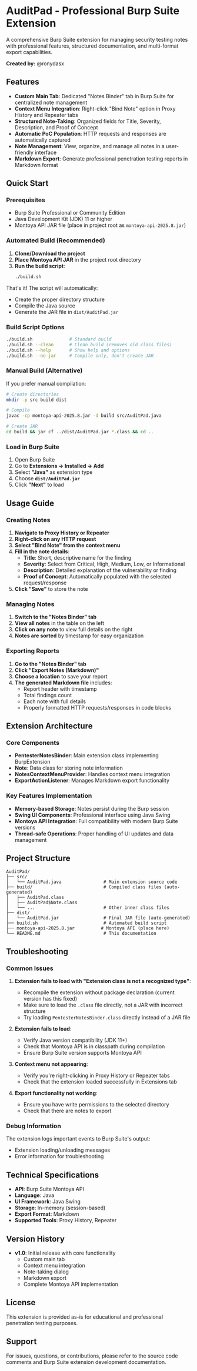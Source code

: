 # AuditPad - Professional Burp Suite Extension

A comprehensive Burp Suite extension for managing security testing notes with professional features, structured documentation, and multi-format export capabilities.

**Created by:** @ronydasx

## Features

- **Custom Main Tab**: Dedicated "Notes Binder" tab in Burp Suite for centralized note management
- **Context Menu Integration**: Right-click "Bind Note" option in Proxy History and Repeater tabs
- **Structured Note-Taking**: Organized fields for Title, Severity, Description, and Proof of Concept
- **Automatic PoC Population**: HTTP requests and responses are automatically captured
- **Note Management**: View, organize, and manage all notes in a user-friendly interface
- **Markdown Export**: Generate professional penetration testing reports in Markdown format

## Quick Start

### Prerequisites
- Burp Suite Professional or Community Edition
- Java Development Kit (JDK) 11 or higher
- Montoya API JAR file (place in project root as `montoya-api-2025.8.jar`)

### Automated Build (Recommended)

1. **Clone/Download the project**
2. **Place Montoya API JAR** in the project root directory
3. **Run the build script**:
   ```bash
   ./build.sh
   ```

That's it! The script will automatically:
- Create the proper directory structure
- Compile the Java source
- Generate the JAR file in `dist/AuditPad.jar`

### Build Script Options

```bash
./build.sh              # Standard build
./build.sh --clean      # Clean build (removes old class files)
./build.sh --help       # Show help and options
./build.sh --no-jar     # Compile only, don't create JAR
```

### Manual Build (Alternative)

If you prefer manual compilation:

```bash
# Create directories
mkdir -p src build dist

# Compile
javac -cp montoya-api-2025.8.jar -d build src/AuditPad.java

# Create JAR
cd build && jar cf ../dist/AuditPad.jar *.class && cd ..
```

### Load in Burp Suite

1. Open Burp Suite
2. Go to **Extensions → Installed → Add**
3. Select **"Java"** as extension type
4. Choose **`dist/AuditPad.jar`**
5. Click **"Next"** to load

## Usage Guide

### Creating Notes

1. **Navigate to Proxy History or Repeater**
2. **Right-click on any HTTP request**
3. **Select "Bind Note" from the context menu**
4. **Fill in the note details**:
   - **Title**: Short, descriptive name for the finding
   - **Severity**: Select from Critical, High, Medium, Low, or Informational
   - **Description**: Detailed explanation of the vulnerability or finding
   - **Proof of Concept**: Automatically populated with the selected request/response
5. **Click "Save"** to store the note

### Managing Notes

1. **Switch to the "Notes Binder" tab**
2. **View all notes** in the table on the left
3. **Click on any note** to view full details on the right
4. **Notes are sorted** by timestamp for easy organization

### Exporting Reports

1. **Go to the "Notes Binder" tab**
2. **Click "Export Notes (Markdown)"**
3. **Choose a location** to save your report
4. **The generated Markdown file** includes:
   - Report header with timestamp
   - Total findings count
   - Each note with full details
   - Properly formatted HTTP requests/responses in code blocks

## Extension Architecture

### Core Components

- **PentesterNotesBinder**: Main extension class implementing BurpExtension
- **Note**: Data class for storing note information
- **NotesContextMenuProvider**: Handles context menu integration
- **ExportActionListener**: Manages Markdown export functionality

### Key Features Implementation

- **Memory-based Storage**: Notes persist during the Burp session
- **Swing UI Components**: Professional interface using Java Swing
- **Montoya API Integration**: Full compatibility with modern Burp Suite versions
- **Thread-safe Operations**: Proper handling of UI updates and data management

## Project Structure

```
AuditPad/
├── src/
│   └── AuditPad.java                # Main extension source code
├── build/                           # Compiled class files (auto-generated)
│   ├── AuditPad.class
│   ├── AuditPad$Note.class
│   └── ...                          # Other inner class files
├── dist/
│   └── AuditPad.jar                 # Final JAR file (auto-generated)
├── build.sh                         # Automated build script
├── montoya-api-2025.8.jar          # Montoya API (place here)
└── README.md                        # This documentation
```

## Troubleshooting

### Common Issues

1. **Extension fails to load with "Extension class is not a recognized type"**:
   - Recompile the extension without package declaration (current version has this fixed)
   - Make sure to load the `.class` file directly, not a JAR with incorrect structure
   - Try loading `PentesterNotesBinder.class` directly instead of a JAR file

2. **Extension fails to load**:
   - Verify Java version compatibility (JDK 11+)
   - Check that Montoya API is in classpath during compilation
   - Ensure Burp Suite version supports Montoya API

3. **Context menu not appearing**:
   - Verify you're right-clicking in Proxy History or Repeater tabs
   - Check that the extension loaded successfully in Extensions tab

4. **Export functionality not working**:
   - Ensure you have write permissions to the selected directory
   - Check that there are notes to export

### Debug Information

The extension logs important events to Burp Suite's output:
- Extension loading/unloading messages
- Error information for troubleshooting

## Technical Specifications

- **API**: Burp Suite Montoya API
- **Language**: Java
- **UI Framework**: Java Swing
- **Storage**: In-memory (session-based)
- **Export Format**: Markdown
- **Supported Tools**: Proxy History, Repeater

## Version History

- **v1.0**: Initial release with core functionality
  - Custom main tab
  - Context menu integration
  - Note-taking dialog
  - Markdown export
  - Complete Montoya API implementation

## License

This extension is provided as-is for educational and professional penetration testing purposes.

## Support

For issues, questions, or contributions, please refer to the source code comments and Burp Suite extension development documentation.
